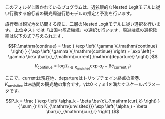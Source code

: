 このフォルダに置かれているプログラムは、近視眼的なNested Logitモデルに従い行動する旅行者の観光周遊行動モデルの推定と予測を行います。

旅行者は観光地を訪問する度に、二層のNested Logitモデルに従い選択を行います。
上位ネストでは「出国vs周遊継続」の選択を行います．周遊継続の選択確率は以下の式で与えられます．

```math
P_\mathrm{continue} = \frac { \exp \left( \gamma V_\mathrm{continue} \right) } { \exp \left( \gamma V_\mathrm{continue} \right) + \exp \left( - \gamma \beta \bar{c}_{\mathrm{current},\mathrm{departure}} \right)  }
```
```math
V_\mathrm{continue} = \log \sum_{r \in K_{\mathrm{unvisited}}} \exp \left( \alpha_r - \beta \bar{c}_{\mathrm{current},r} \right)
```
ここで、$`\mathrm{current}`$は現在地、$`\mathrm{departure}`$はトリップチェイン終点の空港、$`K_{\mathrm{unvisited}}`$は未訪問の観光地の集合です。$`\gamma`$は$`0 < \gamma \le 1`$を満たすスケールパラメータです。

```math
P_k = \frac { \exp \left( \alpha_k - \beta \bar{c}_{\mathrm{cur},k} \right) } { \sum_{r \in K_{\mathrm{unvisited}}} \exp \left( \alpha_r - \beta \bar{c}_{\mathrm{cur},r} \right)  }
```
